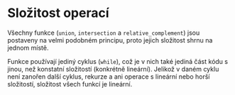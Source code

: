 # Složitost operací

Všechny funkce (`union`, `intersection` a `relative_complement`) jsou postaveny na velmi podobném principu, proto jejich složitost shrnu na jednom místě.

Funkce používají jediný cyklus (`while`), což je v nich také jediná část kódu s jinou, než konstatní složitostí (konkrétně lineární). Jelikož v daném cyklu není zanořen další cyklus, rekurze a ani operace s lineární nebo horší složitostí, složitost všech funkcí je lineární.